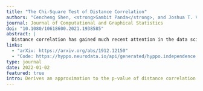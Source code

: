 ```yaml
---
title: "The Chi-Square Test of Distance Correlation"
authors: "Cencheng Shen, <strong>Sambit Panda</strong>, and Joshua T. Vogelstein"
journal: Journal of Computational and Graphical Statistics
doi: "10.1080/10618600.2021.1938585"
abstract: |
  Distance correlation has gained much recent attention in the data science community: the sample statistic is straightforward to compute and asymptotically equals zero if and only if independence, making it an ideal choice to discover any type of dependency structure given sufficient sample size. One major bottleneck is the testing process: because the null distribution of distance correlation depends on the underlying random variables and metric choice, it typically requires a permutation test to estimate the null and compute the p-value, which is very costly for large amount of data. To overcome the difficulty, in this article, we propose a chi-squared test for distance correlation. Method-wise, the chi-squared test is nonparametric, extremely fast, and applicable to bias-corrected distance correlation using any strong negative type metric or characteristic kernel. The test exhibits a similar testing power as the standard permutation test, and can be used for K-sample and partial testing. Theory-wise, we show that the underlying chi-squared distribution well approximates and dominates the limiting null distribution in upper tail, prove the chi-squared test can be valid and universally consistent for testing independence, and establish a testing power inequality with respect to the permutation test. Supplementary files for this article are available online.
links:
  - "arXiv: https://arxiv.org/abs/1912.12150"
  - "Code: https://hyppo.neurodata.io/api/generated/hyppo.independence.dcorr#hyppo.independence.Dcorr.test"
type: journal
date: 2022-01-02
featured: true
intro: Derives an approximation to the p-value of distance correlation that bypasses the permutation test with no significant loss of power.
---
```

